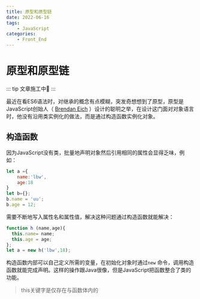 ```yaml
---
title: 原型和原型链
date: 2022-06-16
tags: 
    - JavaScript
categories: 
    - Front_End
---
```


# 原型和原型链
::: tip
文章施工中:eyes:
:::


   最近在看ES6语法时，对继承的概念有点模糊，突发奇想想到了原型，原型是JavaScript创始人（ [Brendan Eich](https://brendaneich.com/) ）设计的聪明之举，在设计这门面对对象语言时，他没有沿用类实例化的做法，而是通过构造函数实例化对象。



## 构造函数

  因为JavaScript没有类，批量地声明对象然后引用相同的属性会显得乏味，例如：

```js
let a ={
	name:'lbw',
	age:18
}
let b={};
b.name = 'uu';
b.age = 12;
```

需要不断地写入属性名和属性值，解决这种问题通过构造函数就能解决：

```js
function h (name,age){
  this.name= name;
  this.age = age;
};
let a = new h('lbw',18);
```

构造函数内部可以自己定义所需的变量，在初始化对象时通过`new` 命令，调用构造函数就能完成声明。这样的操作跟Java很像，但是JavaScript把函数整合了类的功能。

> this关键字是仅存在与函数体内的